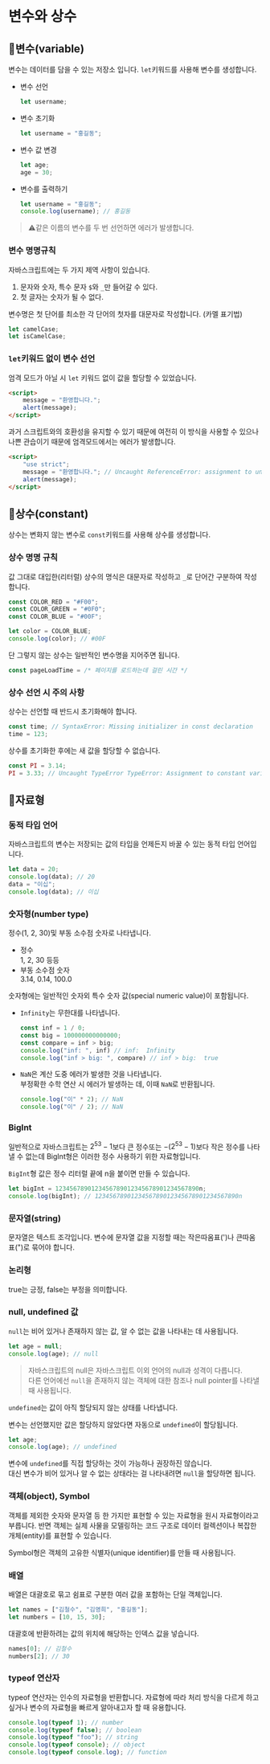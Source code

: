 # 변수와 상수

## 📖변수(variable)

변수는 데이터를 담을 수 있는 저장소 입니다. `let`키워드를 사용해 변수를 생성합니다.

- 변수 선언

    ```js
    let username;
    ```

- 변수 초기화

    ```js
    let username = "홍길동";
    ```

- 변수 값 변경

    ```js
    let age;
    age = 30;
    ```

- 변수를 출력하기

    ```js
    let username = "홍길동";
    console.log(username); // 홍길동
    ```

> ⚠️같은 이름의 변수를 두 번 선언하면 에러가 발생합니다.

### 변수 명명규칙

자바스크립트에는 두 가지 제역 사항이 있습니다.

1. 문자와 숫자, 특수 문자 `$`와 `_`만 들어갈 수 있다.
1. 첫 글자는 숫자가 될 수 없다.

변수명은 첫 단어를 최소한 각 단어의 첫자를 대문자로 작성합니다. (카멜 표기법)

```js
let camelCase;
let isCamelCase;
```

### `let`키워드 없이 변수 선언

엄격 모드가 아닐 시 `let` 키워드 없이 값을 할당할 수 있었습니다.

```html
<script>
    message = "환영합니다.";
    alert(message);
</script>
```

과거 스크립트와의 호환성을 유지할 수 있기 때문에 여전히 이 방식을 사용할 수 있으나 나쁜 관습이기 때문에 엄격모드에서는 에러가 발생합니다.

```html
<script>
    "use strict";
    message = "환영합니다."; // Uncaught ReferenceError: assignment to undeclared variable message
    alert(message);
</script>
```

## 📖상수(constant)

상수는 변화지 않는 변수로 `const`키워드를 사용해 상수를 생성합니다.

### 상수 명명 규칙

값 그대로 대입한(리터럴) 상수의 명식은 대문자로 작성하고 `_`로 단어간 구분하여 작성합니다.

```js
const COLOR_RED = "#F00";
const COLOR_GREEN = "#0F0";
const COLOR_BLUE = "#00F";

let color = COLOR_BLUE;
console.log(color); // #00F
```

단 그렇지 않는 상수는 일반적인 변수명을 지어주면 됩니다.

```js
const pageLoadTime = /* 페이지를 로드하는데 걸린 시간 */
```

### 상수 선언 시 주의 사항

상수는 선언할 때 반드시 초기화해야 합니다.

```js
const time; // SyntaxError: Missing initializer in const declaration
time = 123;
```

상수를 초기화한 후에는 새 값을 할당할 수 없습니다.

```js
const PI = 3.14;
PI = 3.33; // Uncaught TypeError TypeError: Assignment to constant variable.
```

## 📖자료형

### 동적 타입 언어

자바스크립트의 변수는 저장되는 값의 타입을 언제든지 바꿀 수 있는 동적 타입 언어입니다.

```js
let data = 20;
console.log(data); // 20
data = "이십";
console.log(data); // 이십
```

### 숫자형(number type)

정수(1, 2, 30)및 부동 소수점 숫자로 나타냅니다.

- 정수  
    1, 2, 30 등등
- 부동 소수점 숫자  
    3.14, 0.14, 100.0

숫자형에는 일반적인 숫자외 특수 숫자 값(special numeric value)이 포함됩니다.

- `Infinity`는 무한대를 나타냅니다.

    ```js
    const inf = 1 / 0;
    const big = 100000000000000;
    const compare = inf > big;
    console.log("inf: ", inf) // inf:  Infinity
    console.log("inf > big: ", compare) // inf > big:  true
    ```

- `NaN`은 계산 도중 에러가 발생한 것을 나타냅니다.  
    부정확한 수학 연산 시 에러가 발생하는 데, 이때 `NaN`로 반환됩니다.

    ```js
    console.log("이" * 2); // NaN
    console.log("이" / 2); // NaN
    ```

### BigInt

일반적으로 자바스크립트는 $2^{53}-1$보다 큰 정수또는 $-(2^{53}-1)$보다 작은 정수를 나타낼 수 없는데 BigInt형은 이러한 정수 사용하기 위한 자료형입니다.

`BigInt`형 값은 정수 리터럴 끝에 n을 붙이면 만들 수 있습니다.

```js
let bigInt = 1234567890123456789012345678901234567890n;
console.log(bigInt); // 1234567890123456789012345678901234567890n
```

### 문자열(string)

문자열은 텍스트 조각입니다. 변수에 문자열 값을 지정할 때는 작은따옴표(')나 큰따옴표(")로 묶어야 합니다.

### 논리형

true는 긍정, false는 부정을 의미합니다.

### null, undefined 값

`null`는 비어 있거나 존재하지 않는 값, 알 수 없는 값을 나타내는 데 사용됩니다.

```js
let age = null;
console.log(age); // null
```

> 자바스크립트의 null은 자바스크립트 이외 언어의 null과 성격이 다릅니다.  
> 다른 언어에선 `null`을 존재하지 않는 객체에 대한 참조나 null pointer를 나타낼 때 사용됩니다.

`undefined`는 값이 아직 할당되지 않는 상태를 나타냅니다.

변수는 선언했지만 값은 할당하지 않았다면 자동으로 `undefined`이 할당됩니다.

```js
let age;
console.log(age); // undefined
```

변수에 `undefined`를 직접 할당하는 것이 가능하나 권장하진 않습니다.  
대신 변수가 비어 있거나 알 수 없는 상태라는 걸 나타내려면 `null`을 할당하면 됩니다.

### 객체(object), Symbol

객체를 제외한 숫자와 문자열 등 한 가지만 표현할 수 있는 자료형을 원시 자료형이라고 부릅니다.
반면 객체는 실제 사물을 모델링하는 코드 구조로 데이터 컬렉션이나 복잡한 개체(entity)를 표현할 수 있습니다.

Symbol형은 객체의 고유한 식별자(unique identifier)를 만들 때 사용됩니다.

### 배열

배열은 대괄호로 묶고 쉼표로 구분한 여러 값을 포함하는 단일 객체입니다.

```js
let names = ["김철수", "김영희", "홍길동"];
let numbers = [10, 15, 30];
```

대괄호에 반환하려는 값의 위치에 해당하는 인덱스 값을 넣습니다.

```js
names[0]; // 김철수
numbers[2]; // 30
```

### typeof 연산자

typeof 연산자는 인수의 자료형을 반환합니다. 자료형에 따라 처리 방식을 다르게 하고 싶거나 변수의 자료형을 빠르게 알아내고자 할 때 유용합니다.

```js
console.log(typeof 1); // number
console.log(typeof false); // boolean
console.log(typeof "foo"); // string
console.log(typeof console); // object
console.log(typeof console.log); // function
```
